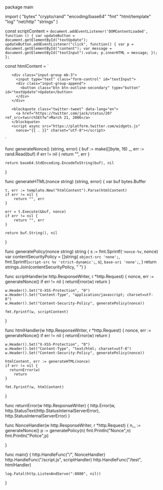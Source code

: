 package main

import (
	"bytes"
	"crypto/rand"
	"encoding/base64"
	"fmt"
	"html/template"
	"log"
	"net/http"
	"strings"
)

const scriptContent = `
document.addEventListener('DOMContentLoaded', function () {
   var updateButton = document.getElementById("textUpdate");
   updateButton.addEventListener("click", function() {
      var p = document.getElementById("content");
      var message = document.getElementById("textInput").value;
      p.innerHTML = message;
   });
};
`

const htmlContent = `
<html>
   <head>
      <script src="script.js" nonce="{{ . }}"></script>
   </head>
   <body>
       <p id="content"></p>

       <div class="input-group mb-3">
         <input type="text" class="form-control" id="textInput">
         <div class="input-group-append">
           <button class="btn btn-outline-secondary" type="button" id="textUpdate">Update</button>
         </div>
       </div>

       <blockquote class="twitter-tweet" data-lang="en">
         <a href="https://twitter.com/jack/status/20?ref_src=twsrc%5Etfw">March 21, 2006</a>
       </blockquote>
       <script async src="https://platform.twitter.com/widgets.js"
         nonce="{{ . }}" charset="utf-8"></script>
   </body>
</html>
`

func generateNonce() (string, error) {
	buf := make([]byte, 16)
	_, err := rand.Read(buf)
	if err != nil {
		return "", err
	}

	return base64.StdEncoding.EncodeToString(buf), nil
}

func generateHTML(nonce string) (string, error) {
	var buf bytes.Buffer

	t, err := template.New("htmlContent").Parse(htmlContent)
	if err != nil {
		return "", err
	}

	err = t.Execute(&buf, nonce)
	if err != nil {
		return "", err
	}

	return buf.String(), nil
}

func generatePolicy(nonce string) string {
	s := fmt.Sprintf(`'nonce-%v`, nonce) 
	var contentSecurityPolicy = []string{
		`object-src 'none';`,
		fmt.Sprintf(`script-src %v 'strict-dynamic';`, s),
		`base-uri 'none';`,
	}
	return strings.Join(contentSecurityPolicy, " ")
}

func scriptHandler(w http.ResponseWriter, r *http.Request) {
	nonce, err := generateNonce()
	if err != nil {
		returnError(w)
		return
	}

	w.Header().Set("X-XSS-Protection", "0")
	w.Header().Set("Content-Type", "application/javascript; charset=utf-8")
	w.Header().Set("Content-Security-Policy", generatePolicy(nonce))

	fmt.Fprintf(w, scriptContent)
}

func htmlHandler(w http.ResponseWriter, r *http.Request) {
	nonce, err := generateNonce()
	if err != nil {
		returnError(w)
		return
	}

	w.Header().Set("X-XSS-Protection", "0")
	w.Header().Set("Content-Type", "text/html; charset=utf-8")
	w.Header().Set("Content-Security-Policy", generatePolicy(nonce))

	htmlContent, err := generateHTML(nonce)
	if err != nil {
      returnError(w)
		return
	}

	fmt.Fprintf(w, htmlContent)
}

func returnError(w http.ResponseWriter) {
         http.Error(w, http.StatusText(http.StatusInternalServerError), http.StatusInternalServerError)
}



func NonceHandler(w http.ResponseWriter, r *http.Request) {
       n,_ := generateNonce()
       p := generatePolicy(n)
       fmt.Println("Nonce",n)
       fmt.Println("Police",p)

}



func main() {
	http.HandleFunc("/", NonceHandler)
	http.HandleFunc("/script.js", scriptHandler)
	http.HandleFunc("/test", htmlHandler)

	log.Fatal(http.ListenAndServe(":8080", nil))
}
